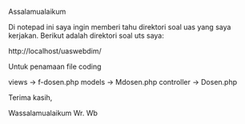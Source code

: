 Assalamualaikum

Di notepad ini saya ingin memberi tahu direktori soal uas yang saya kerjakan. Berikut adalah direktori  soal uts saya: 

http://localhost/uaswebdim/

Untuk penamaan file coding

views -> f-dosen.php
models -> Mdosen.php
controller -> Dosen.php

Terima kasih,

Wassalamualaikum Wr. Wb
